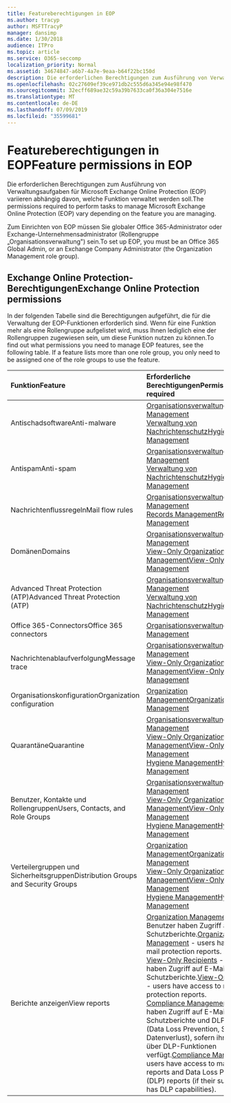 ```yaml
---
title: Featureberechtigungen in EOP
ms.author: tracyp
author: MSFTTracyP
manager: dansimp
ms.date: 1/30/2018
audience: ITPro
ms.topic: article
ms.service: O365-seccomp
localization_priority: Normal
ms.assetid: 34674847-a6b7-4a7e-9eaa-b64f22bc150d
description: Die erforderlichen Berechtigungen zum Ausführung von Verwaltungsaufgaben für Microsoft Exchange Online Protection (EOP) variieren abhängig davon, welche Funktion verwaltet werden soll.
ms.openlocfilehash: 02c27609ef39ce971db2c555d6a345e94e98f470
ms.sourcegitcommit: 32ecff689ae32c59a39b7633ca0f36a304e7516e
ms.translationtype: MT
ms.contentlocale: de-DE
ms.lasthandoff: 07/09/2019
ms.locfileid: "35599681"
---
```

# <a name="feature-permissions-in-eop"></a><span data-ttu-id="5ff33-103">Featureberechtigungen in EOP</span><span class="sxs-lookup"><span data-stu-id="5ff33-103">Feature permissions in EOP</span></span>

<span data-ttu-id="5ff33-104">Die erforderlichen Berechtigungen zum Ausführung von Verwaltungsaufgaben für Microsoft Exchange Online Protection (EOP) variieren abhängig davon, welche Funktion verwaltet werden soll.</span><span class="sxs-lookup"><span data-stu-id="5ff33-104">The permissions required to perform tasks to manage Microsoft Exchange Online Protection (EOP) vary depending on the feature you are managing.</span></span> 
  
<span data-ttu-id="5ff33-105">Zum Einrichten von EOP müssen Sie globaler Office 365-Administrator oder Exchange-Unternehmensadministrator (Rollengruppe „Organisationsverwaltung") sein.</span><span class="sxs-lookup"><span data-stu-id="5ff33-105">To set up EOP, you must be an Office 365 Global Admin, or an Exchange Company Administrator (the Organization Management role group).</span></span>
  
## <a name="exchange-online-protection-permissions"></a><span data-ttu-id="5ff33-106">Exchange Online Protection-Berechtigungen</span><span class="sxs-lookup"><span data-stu-id="5ff33-106">Exchange Online Protection permissions</span></span>

<span data-ttu-id="5ff33-p101">In der folgenden Tabelle sind die Berechtigungen aufgeführt, die für die Verwaltung der EOP-Funktionen erforderlich sind. Wenn für eine Funktion mehr als eine Rollengruppe aufgelistet wird, muss Ihnen lediglich eine der Rollengruppen zugewiesen sein, um diese Funktion nutzen zu können.</span><span class="sxs-lookup"><span data-stu-id="5ff33-p101">To find out what permissions you need to manage EOP features, see the following table. If a feature lists more than one role group, you only need to be assigned one of the role groups to use the feature.</span></span>
  
|<span data-ttu-id="5ff33-109">**Funktion**</span><span class="sxs-lookup"><span data-stu-id="5ff33-109">**Feature**</span></span>|<span data-ttu-id="5ff33-110">**Erforderliche Berechtigungen**</span><span class="sxs-lookup"><span data-stu-id="5ff33-110">**Permissions required**</span></span>|
|:-----|:-----|
|<span data-ttu-id="5ff33-111">Antischadsoftware</span><span class="sxs-lookup"><span data-stu-id="5ff33-111">Anti-malware</span></span>  <br/> |[<span data-ttu-id="5ff33-112">Organisationsverwaltung</span><span class="sxs-lookup"><span data-stu-id="5ff33-112">Organization Management</span></span>](http://technet.microsoft.com/library/0bfd21c1-86ac-4369-86b7-aeba386741c8.aspx) <br/> [<span data-ttu-id="5ff33-113">Verwaltung von Nachrichtenschutz</span><span class="sxs-lookup"><span data-stu-id="5ff33-113">Hygiene Management</span></span>](http://technet.microsoft.com/library/fc0a9ec2-9c3d-42f6-8442-8603fb29d464.aspx) <br/> |
|<span data-ttu-id="5ff33-114">Antispam</span><span class="sxs-lookup"><span data-stu-id="5ff33-114">Anti-spam</span></span>  <br/> |[<span data-ttu-id="5ff33-115">Organisationsverwaltung</span><span class="sxs-lookup"><span data-stu-id="5ff33-115">Organization Management</span></span>](http://technet.microsoft.com/library/0bfd21c1-86ac-4369-86b7-aeba386741c8.aspx) <br/> [<span data-ttu-id="5ff33-116">Verwaltung von Nachrichtenschutz</span><span class="sxs-lookup"><span data-stu-id="5ff33-116">Hygiene Management</span></span>](http://technet.microsoft.com/library/fc0a9ec2-9c3d-42f6-8442-8603fb29d464.aspx) <br/> |
|<span data-ttu-id="5ff33-117">Nachrichtenflussregeln</span><span class="sxs-lookup"><span data-stu-id="5ff33-117">Mail flow rules</span></span>  <br/> |[<span data-ttu-id="5ff33-118">Organisationsverwaltung</span><span class="sxs-lookup"><span data-stu-id="5ff33-118">Organization Management</span></span>](http://technet.microsoft.com/library/0bfd21c1-86ac-4369-86b7-aeba386741c8.aspx) <br/> [<span data-ttu-id="5ff33-119">Records Management</span><span class="sxs-lookup"><span data-stu-id="5ff33-119">Records Management</span></span>](http://technet.microsoft.com/library/0e0c95ce-6109-4591-b86d-c6cfd44d21f5.aspx) <br/> |
|<span data-ttu-id="5ff33-120">Domänen</span><span class="sxs-lookup"><span data-stu-id="5ff33-120">Domains</span></span>  <br/> |[<span data-ttu-id="5ff33-121">Organisationsverwaltung</span><span class="sxs-lookup"><span data-stu-id="5ff33-121">Organization Management</span></span>](http://technet.microsoft.com/library/0bfd21c1-86ac-4369-86b7-aeba386741c8.aspx) <br/> [<span data-ttu-id="5ff33-122">View-Only Organization Management</span><span class="sxs-lookup"><span data-stu-id="5ff33-122">View-Only Organization Management</span></span>](http://technet.microsoft.com/library/c514c6d0-0157-4c52-9ec6-441d9a30f3df.aspx) <br/> |
|<span data-ttu-id="5ff33-123">Advanced Threat Protection (ATP)</span><span class="sxs-lookup"><span data-stu-id="5ff33-123">Advanced Threat Protection (ATP)</span></span>  <br/> |[<span data-ttu-id="5ff33-124">Organisationsverwaltung</span><span class="sxs-lookup"><span data-stu-id="5ff33-124">Organization Management</span></span>](http://technet.microsoft.com/library/0bfd21c1-86ac-4369-86b7-aeba386741c8.aspx) <br/> [<span data-ttu-id="5ff33-125">Verwaltung von Nachrichtenschutz</span><span class="sxs-lookup"><span data-stu-id="5ff33-125">Hygiene Management</span></span>](http://technet.microsoft.com/library/fc0a9ec2-9c3d-42f6-8442-8603fb29d464.aspx) <br/> |
|<span data-ttu-id="5ff33-126">Office 365-Connectors</span><span class="sxs-lookup"><span data-stu-id="5ff33-126">Office 365 connectors</span></span>  <br/> |[<span data-ttu-id="5ff33-127">Organisationsverwaltung</span><span class="sxs-lookup"><span data-stu-id="5ff33-127">Organization Management</span></span>](http://technet.microsoft.com/library/0bfd21c1-86ac-4369-86b7-aeba386741c8.aspx) <br/> |
|<span data-ttu-id="5ff33-128">Nachrichtenablaufverfolgung</span><span class="sxs-lookup"><span data-stu-id="5ff33-128">Message trace</span></span>  <br/> |[<span data-ttu-id="5ff33-129">Organisationsverwaltung</span><span class="sxs-lookup"><span data-stu-id="5ff33-129">Organization Management</span></span>](http://technet.microsoft.com/library/0bfd21c1-86ac-4369-86b7-aeba386741c8.aspx) <br/> [<span data-ttu-id="5ff33-130">View-Only Organization Management</span><span class="sxs-lookup"><span data-stu-id="5ff33-130">View-Only Organization Management</span></span>](http://technet.microsoft.com/library/c514c6d0-0157-4c52-9ec6-441d9a30f3df.aspx) <br/> |
|<span data-ttu-id="5ff33-131">Organisationskonfiguration</span><span class="sxs-lookup"><span data-stu-id="5ff33-131">Organization configuration</span></span>  <br/> |[<span data-ttu-id="5ff33-132">Organization Management</span><span class="sxs-lookup"><span data-stu-id="5ff33-132">Organization Management</span></span>](http://technet.microsoft.com/library/0bfd21c1-86ac-4369-86b7-aeba386741c8.aspx) <br/> |
|<span data-ttu-id="5ff33-133">Quarantäne</span><span class="sxs-lookup"><span data-stu-id="5ff33-133">Quarantine</span></span>  <br/> |[<span data-ttu-id="5ff33-134">Organisationsverwaltung</span><span class="sxs-lookup"><span data-stu-id="5ff33-134">Organization Management</span></span>](http://technet.microsoft.com/library/0bfd21c1-86ac-4369-86b7-aeba386741c8.aspx) <br/> [<span data-ttu-id="5ff33-135">View-Only Organization Management</span><span class="sxs-lookup"><span data-stu-id="5ff33-135">View-Only Organization Management</span></span>](http://technet.microsoft.com/library/c514c6d0-0157-4c52-9ec6-441d9a30f3df.aspx) <br/> [<span data-ttu-id="5ff33-136">Hygiene Management</span><span class="sxs-lookup"><span data-stu-id="5ff33-136">Hygiene Management</span></span>](http://technet.microsoft.com/library/fc0a9ec2-9c3d-42f6-8442-8603fb29d464.aspx) <br/> |
|<span data-ttu-id="5ff33-137">Benutzer, Kontakte und Rollengruppen</span><span class="sxs-lookup"><span data-stu-id="5ff33-137">Users, Contacts, and Role Groups</span></span>  <br/> |[<span data-ttu-id="5ff33-138">Organisationsverwaltung</span><span class="sxs-lookup"><span data-stu-id="5ff33-138">Organization Management</span></span>](http://technet.microsoft.com/library/0bfd21c1-86ac-4369-86b7-aeba386741c8.aspx) <br/> [<span data-ttu-id="5ff33-139">View-Only Organization Management</span><span class="sxs-lookup"><span data-stu-id="5ff33-139">View-Only Organization Management</span></span>](http://technet.microsoft.com/library/c514c6d0-0157-4c52-9ec6-441d9a30f3df.aspx) <br/> [<span data-ttu-id="5ff33-140">Hygiene Management</span><span class="sxs-lookup"><span data-stu-id="5ff33-140">Hygiene Management</span></span>](http://technet.microsoft.com/library/fc0a9ec2-9c3d-42f6-8442-8603fb29d464.aspx) <br/> |
|<span data-ttu-id="5ff33-141">Verteilergruppen und Sicherheitsgruppen</span><span class="sxs-lookup"><span data-stu-id="5ff33-141">Distribution Groups and Security Groups</span></span>  <br/> |[<span data-ttu-id="5ff33-142">Organization Management</span><span class="sxs-lookup"><span data-stu-id="5ff33-142">Organization Management</span></span>](http://technet.microsoft.com/library/0bfd21c1-86ac-4369-86b7-aeba386741c8.aspx) <br/> [<span data-ttu-id="5ff33-143">View-Only Organization Management</span><span class="sxs-lookup"><span data-stu-id="5ff33-143">View-Only Organization Management</span></span>](http://technet.microsoft.com/library/c514c6d0-0157-4c52-9ec6-441d9a30f3df.aspx) <br/> [<span data-ttu-id="5ff33-144">Hygiene Management</span><span class="sxs-lookup"><span data-stu-id="5ff33-144">Hygiene Management</span></span>](http://technet.microsoft.com/library/fc0a9ec2-9c3d-42f6-8442-8603fb29d464.aspx) <br/> |
|<span data-ttu-id="5ff33-145">Berichte anzeigen</span><span class="sxs-lookup"><span data-stu-id="5ff33-145">View reports</span></span>  <br/> |<span data-ttu-id="5ff33-146">[Organization Management](http://technet.microsoft.com/library/0bfd21c1-86ac-4369-86b7-aeba386741c8.aspx) - Benutzer haben Zugriff auf E-Mail-Schutzberichte.</span><span class="sxs-lookup"><span data-stu-id="5ff33-146">[Organization Management](http://technet.microsoft.com/library/0bfd21c1-86ac-4369-86b7-aeba386741c8.aspx) - users have access to mail protection reports.</span></span>  <br/> <span data-ttu-id="5ff33-147">[View-Only Recipients](http://technet.microsoft.com/library/37e66b92-81d3-412f-b7a9-e1bb8cbeb468.aspx) - Benutzer haben Zugriff auf E-Mail-Schutzberichte.</span><span class="sxs-lookup"><span data-stu-id="5ff33-147">[View-Only Recipients](http://technet.microsoft.com/library/37e66b92-81d3-412f-b7a9-e1bb8cbeb468.aspx) - users have access to mail protection reports.</span></span>  <br/> <span data-ttu-id="5ff33-148">[Compliance Management](http://technet.microsoft.com/library/b91b23a4-e9c7-4bd0-9ee3-ec5cb498da15.aspx) - Benutzer haben Zugriff auf E-Mail-Schutzberichte und DLP-Berichte (Data Loss Prevention, Schutz vor Datenverlust), sofern ihr Abonnement über DLP-Funktionen verfügt.</span><span class="sxs-lookup"><span data-stu-id="5ff33-148">[Compliance Management](http://technet.microsoft.com/library/b91b23a4-e9c7-4bd0-9ee3-ec5cb498da15.aspx) - users have access to mail protection reports and Data Loss Prevention (DLP) reports (if their subscription has DLP capabilities).</span></span>  <br/> |
   

